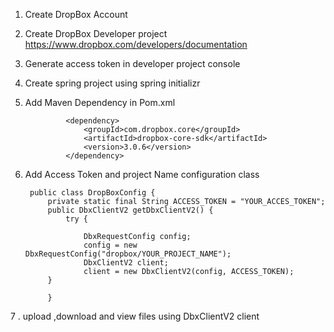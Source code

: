 1. Create DropBox Account 

2. Create DropBox Developer project 
        https://www.dropbox.com/developers/documentation

3. Generate access token in developer project console

4. Create spring project using spring initializr

5. Add Maven Dependency in Pom.xml

                <dependency>
        			<groupId>com.dropbox.core</groupId>
        			<artifactId>dropbox-core-sdk</artifactId>
        			<version>3.0.6</version>
        		</dependency>

6. Add Access Token and project Name configuration class
        
        public class DropBoxConfig {
            private static final String ACCESS_TOKEN = "YOUR_ACCES_TOKEN";
            public DbxClientV2 getDbxClientV2() {
                try {
        
                    DbxRequestConfig config;
                    config = new DbxRequestConfig("dropbox/YOUR_PROJECT_NAME");
                    DbxClientV2 client;
                    client = new DbxClientV2(config, ACCESS_TOKEN);
            } 
            
            }

7 . upload ,download and view files using DbxClientV2 client
